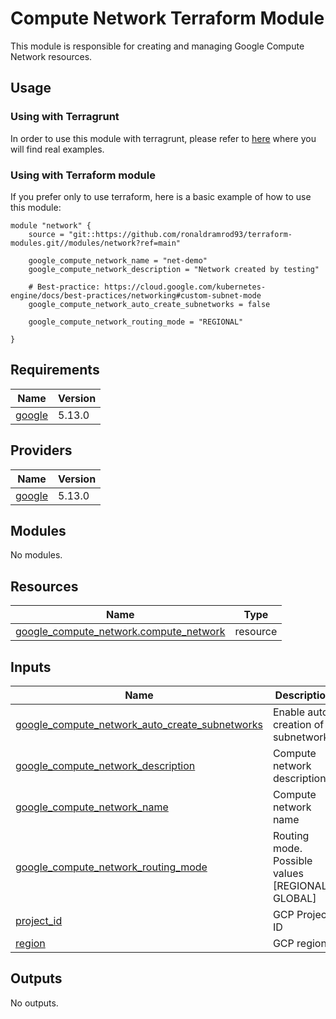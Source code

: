 # Compute Network Terraform Module

This module is responsible for creating and managing Google Compute Network resources.

## Usage

### Using with Terragrunt

In order to use this module with terragrunt, please refer to [here](https://github.com/ronaldramrod93/terragrunt-modules/tree/main/network) where you will find real examples.

### Using with Terraform module

If you prefer only to use terraform, here is a basic example of how to use this module:

```hcl
module "network" {
    source = "git::https://github.com/ronaldramrod93/terraform-modules.git//modules/network?ref=main"
    
    google_compute_network_name = "net-demo"
    google_compute_network_description = "Network created by testing"
    
    # Best-practice: https://cloud.google.com/kubernetes-engine/docs/best-practices/networking#custom-subnet-mode
    google_compute_network_auto_create_subnetworks = false
    
    google_compute_network_routing_mode = "REGIONAL"

}
```

## Requirements

| Name | Version |
|------|---------|
| <a name="requirement_google"></a> [google](#requirement\_google) | 5.13.0 |

## Providers

| Name | Version |
|------|---------|
| <a name="provider_google"></a> [google](#provider\_google) | 5.13.0 |

## Modules

No modules.

## Resources

| Name | Type |
|------|------|
| [google_compute_network.compute_network](https://registry.terraform.io/providers/hashicorp/google/5.13.0/docs/resources/compute_network) | resource |

## Inputs

| Name | Description | Type | Default | Required |
|------|-------------|------|---------|:--------:|
| <a name="input_google_compute_network_auto_create_subnetworks"></a> [google\_compute\_network\_auto\_create\_subnetworks](#input\_google\_compute\_network\_auto\_create\_subnetworks) | Enable auto creation of subnetworks | `bool` | n/a | yes |
| <a name="input_google_compute_network_description"></a> [google\_compute\_network\_description](#input\_google\_compute\_network\_description) | Compute network description | `string` | n/a | yes |
| <a name="input_google_compute_network_name"></a> [google\_compute\_network\_name](#input\_google\_compute\_network\_name) | Compute network name | `string` | n/a | yes |
| <a name="input_google_compute_network_routing_mode"></a> [google\_compute\_network\_routing\_mode](#input\_google\_compute\_network\_routing\_mode) | Routing mode. Possible values [REGIONAL, GLOBAL] | `string` | n/a | yes |
| <a name="input_project_id"></a> [project\_id](#input\_project\_id) | GCP Project ID | `string` | n/a | yes |
| <a name="input_region"></a> [region](#input\_region) | GCP region | `string` | n/a | yes |

## Outputs

No outputs.
